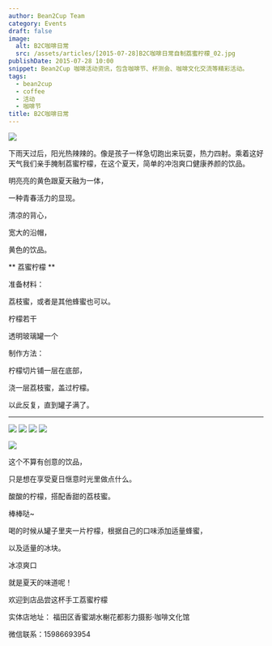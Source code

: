 ```yaml
---
author: Bean2Cup Team
category: Events
draft: false
image:
  alt: B2C咖啡日常
  src: /assets/articles/[2015-07-28]B2C咖啡日常自制荔蜜柠檬_02.jpg
publishDate: 2015-07-28 10:00
snippet: Bean2Cup 咖啡活动资讯，包含咖啡节、杯测会、咖啡文化交流等精彩活动。
tags:
  - bean2cup
  - coffee
  - 活动
  - 咖啡节
title: B2C咖啡日常
---
```


![](/assets/articles/[2015-07-28]B2C咖啡日常自制荔蜜柠檬_02.jpg)

下雨天过后，阳光热辣辣的。像是孩子一样急切跑出来玩耍，热力四射。乘着这好天气我们亲手腌制荔蜜柠檬，在这个夏天，简单的冲泡爽口健康养颜的饮品。

明亮亮的黄色跟夏天融为一体，

一种青春活力的显现。

清凉的背心，

宽大的沿帽，

黄色的饮品。

** 荔蜜柠檬 **

准备材料：

荔枝蜜，或者是其他蜂蜜也可以。

柠檬若干

透明玻璃罐一个

制作方法：

柠檬切片铺一层在底部，

浇一层荔枝蜜，盖过柠檬。

以此反复，直到罐子满了。

---

![](/assets/articles/[2015-07-28]B2C咖啡日常自制荔蜜柠檬_03.jpg)
![](/assets/articles/[2015-07-28]B2C咖啡日常自制荔蜜柠檬_04.jpg)
![](/assets/articles/[2015-07-28]B2C咖啡日常自制荔蜜柠檬_05.jpg)
![](/assets/articles/[2015-07-28]B2C咖啡日常自制荔蜜柠檬_06.jpg)

![](/assets/articles/[2015-07-28]B2C咖啡日常自制荔蜜柠檬_07.jpg)

这个不算有创意的饮品，

只是想在享受夏日惬意时光里做点什么。

酸酸的柠檬，搭配香甜的荔枝蜜。

棒棒哒~

喝的时候从罐子里夹一片柠檬，根据自己的口味添加适量蜂蜜，

以及适量的冰块。

冰凉爽口

就是夏天的味道呢！

欢迎到店品尝这杯手工荔蜜柠檬

实体店地址： 福田区香蜜湖水榭花都影力摄影·咖啡文化馆

微信联系：15986693954
